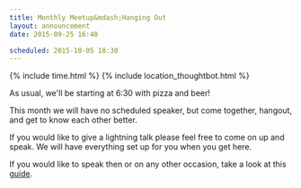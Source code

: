 ```yaml
---
title: Monthly Meetup&mdash;Hanging Out
layout: announcement
date: 2015-09-25 16:40

scheduled: 2015-10-05 18:30
---
```


{% include time.html %}
{% include location_thoughtbot.html %}

As usual, we'll be starting at 6:30 with pizza and beer!

This month we will have no scheduled speaker, but come together, hangout, and get to know each other better.

If you would like to give a lightning talk please feel free to come on up and speak. We will have everything set up for you when you get here.

If you would like to speak then or on any other occasion, take a look at this [guide](/giving-a-talk.html).
